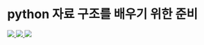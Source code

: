 # python 자료 구조를 배우기 위한 준비


  <a href="https://github.com/do04200611/python/blob/main/python%20%EC%9E%90%EB%A3%8C%20%EA%B5%AC%EC%A1%B0%EB%A5%BC%20%EB%B0%B0%EC%9A%B0%EA%B8%B0%20%EC%9C%84%ED%95%9C%20%EC%A4%80%EB%B9%84/Stduent.py"><!--이미지 클릭시 이동할 주소-->
         <img src ="https://github.com/do04200611/python/assets/74278578/c2b2fba1-1660-4015-bfa5-aafef6969c5d"><!--결과 사진-->
    </a>
   <a href="https://github.com/do04200611/python/blob/main/python%20%EC%9E%90%EB%A3%8C%20%EA%B5%AC%EC%A1%B0%EB%A5%BC%20%EB%B0%B0%EC%9A%B0%EA%B8%B0%20%EC%9C%84%ED%95%9C%20%EC%A4%80%EB%B9%84/Node.py"><!--이미지 클릭시 이동할 주소-->
     <img src ="https://github.com/do04200611/python/assets/74278578/3af87f63-06f6-44ee-afc7-77daf266e0f4"><!--결과 사진-->
    </a>
    <a href="https://github.com/do04200611/python/blob/main/python%20%EC%9E%90%EB%A3%8C%20%EA%B5%AC%EC%A1%B0%EB%A5%BC%20%EB%B0%B0%EC%9A%B0%EA%B8%B0%20%EC%9C%84%ED%95%9C%20%EC%A4%80%EB%B9%84/list.py"><!--이미지 클릭시 이동할 주소-->
     <img src ="https://github.com/do04200611/python/assets/74278578/48c09876-e80f-41b0-877c-4b1ca25534c4"><!--결과 사진-->
    </a> 









